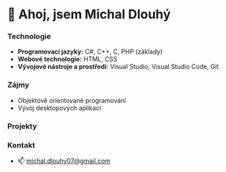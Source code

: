 # 👋 Ahoj, jsem Michal Dlouhý

### Technologie

- **Programovací jazyky:** C#, C++, C, PHP (základy)    
- **Webové technologie:** HTML, CSS
- **Vývojové nástroje a prostředí:** Visual Studio, Visual Studio Code, Git
  
### Zájmy

- Objektově orientované programování  
- Vývoj desktopových aplikací

### Projekty

  
### Kontakt

- 📫 michal.dlouhy07@gmail.com
<!--
**LongVariable/LongVariable** is a ✨ _special_ ✨ repository because its `README.md` (this file) appears on your GitHub profile.
-->
